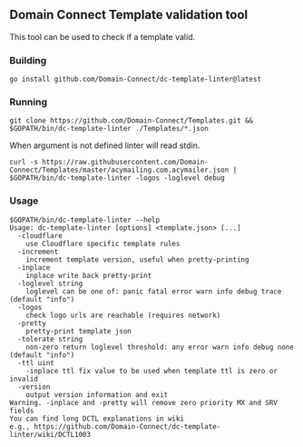 ## Domain Connect Template validation tool

This tool can be used to check if a template valid.

### Building

```
go install github.com/Domain-Connect/dc-template-linter@latest
```

### Running

```
git clone https://github.com/Domain-Connect/Templates.git &&
$GOPATH/bin/dc-template-linter ./Templates/*.json
```

When argument is not defined linter will read stdin.

```
curl -s https://raw.githubusercontent.com/Domain-Connect/Templates/master/acymailing.com.acymailer.json |
$GOPATH/bin/dc-template-linter -logos -loglevel debug
```

### Usage

```
$GOPATH/bin/dc-template-linter --help
Usage: dc-template-linter [options] <template.json> [...]
  -cloudflare
	use Cloudflare specific template rules
  -increment
	increment template version, useful when pretty-printing
  -inplace
	inplace write back pretty-print
  -loglevel string
	loglevel can be one of: panic fatal error warn info debug trace (default "info")
  -logos
	check logo urls are reachable (requires network)
  -pretty
	pretty-print template json
  -tolerate string
	non-zero return loglevel threshold: any error warn info debug none (default "info")
  -ttl uint
	-inplace ttl fix value to be used when template ttl is zero or invalid
  -version
	output version information and exit
Warning. -inplace and -pretty will remove zero priority MX and SRV fields
You can find long DCTL explanations in wiki
e.g., https://github.com/Domain-Connect/dc-template-linter/wiki/DCTL1003
```
